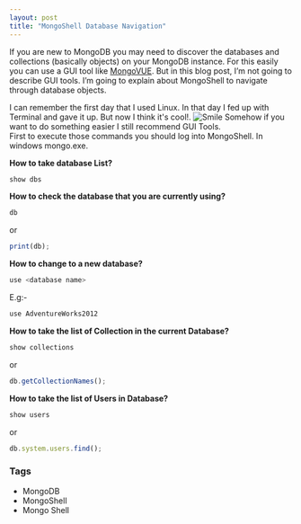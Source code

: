 ```yaml
---
layout: post
title: "MongoShell Database Navigation"
---
```


If you are new to MongoDB you may need to discover the databases and collections (basically objects) on your MongoDB instance. For this easily you can use a GUI tool like [MongoVUE](https://www.blogger.com/u/1/mongovue.com). But in this blog post, I’m not going to describe GUI tools. I’m going to explain about MongoShell to navigate through database objects.

I can remember the first day that I used Linux. In that day I fed up with Terminal and gave it up. But now I think it's cool!. ![Smile](https://dedunumax.files.wordpress.com/2012/12/wlemoticon-smile.png) Somehow if you want to do something easier I still recommend GUI Tools.  
First to execute those commands you should log into MongoShell. In windows mongo.exe. 

**How to take database List?**  

```javascript
show dbs  
```

**How to check the database that you are currently using?**  

```javascript
db  
```

or  

```javascript
print(db);  
```

**How to change to a new database?**  

```javascript
use <database name>  
```

E.g:-  

```javascript
use AdventureWorks2012 
```

**How to take the list of Collection in the current Database?**  

```javascript
show collections  
```
  
or  

```javascript
db.getCollectionNames();  
```
  
**How to take the list of Users in Database?**  

```javascript
show users  
```
  
or  

```javascript
db.system.users.find();
```

### Tags

- MongoDB
- MongoShell
- Mongo Shell
